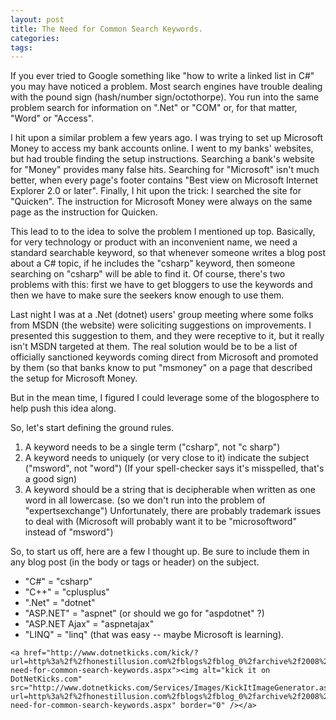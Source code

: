 ```yaml
---
layout: post
title: The Need for Common Search Keywords.
categories: 
tags: 
---
```


  If you ever tried to Google something like "how to write a linked list in C#" you may have noticed a problem.  Most search engines have trouble dealing with the pound sign (hash/number sign/octothorpe).  You run into the same problem search for information on ".Net" or "COM" or, for that matter, "Word" or "Access".
  
 I hit upon a similar problem a few years ago.  I was trying to set up Microsoft Money to access my bank accounts online.  I went to my banks' websites, but had trouble finding the setup instructions.  Searching a bank's website for "Money" provides many false hits.  Searching for "Microsoft" isn't much better, when every page's footer contains "Best view on Microsoft Internet Explorer 2.0 or later".  Finally, I hit upon the trick:  I searched the site for "Quicken".  The instruction for Microsoft Money were always on the same page as the instruction for Quicken.
  
This lead to to the idea to solve the problem I mentioned up top.  Basically, for very technology or product with an inconvenient name, we need a standard searchable keyword, so that whenever someone writes a blog post about a C# topic, if he includes the "csharp" keyword, then someone searching on "csharp" will be able to find it.  Of course, there's two problems with this: first we have to get bloggers to use the keywords and then we have to make sure the seekers know enough to use them.

Last night I was at a .Net (dotnet) users' group meeting where some folks from MSDN (the website) were soliciting suggestions on improvements.  I presented this suggestion to them, and they were receptive to it, but it really isn't MSDN targeted at them.  The real solution would be to be a list of officially sanctioned keywords coming direct from Microsoft and  promoted by them (so that banks know to put "msmoney" on a page that described the setup for Microsoft Money.
  
But in the mean time, I figured I could leverage some of the blogosphere to help push this idea along.
  
So, let's start defining the ground rules.
  
  1. A keyword needs to be a single term ("csharp", not "c sharp")
  1. A keyword needs to uniquely (or very close to it) indicate the subject ("msword", not "word") (If your spell-checker says it's misspelled, that's a good sign)
  1. A keyword should be a string that is decipherable when written as one word in all lowercase. (so we don't run into the problem of "expertsexchange")  Unfortunately, there are probably trademark issues to deal with (Microsoft will probably want it to be "microsoftword" instead of "msword")
 

So, to start us off, here are a few I thought up.  Be sure to include them in any blog post (in the body or tags or header) on the subject.
  
   - "C#" = "csharp" 
   - "C++" = "cplusplus"
   - ".Net" = "dotnet" 
   - "ASP.NET" = "aspnet"  (or should we go for "aspdotnet" ?)
   - "ASP.NET Ajax" = "aspnetajax" 
   - "LINQ" = "linq" (that was easy -- maybe Microsoft is learning). 
    
    <a href="http://www.dotnetkicks.com/kick/?url=http%3a%2f%2fhonestillusion.com%2fblogs%2fblog_0%2farchive%2f2008%2f04%2f18%2fthe-need-for-common-search-keywords.aspx"><img alt="kick it on DotNetKicks.com" src="http://www.dotnetkicks.com/Services/Images/KickItImageGenerator.ashx?url=http%3a%2f%2fhonestillusion.com%2fblogs%2fblog_0%2farchive%2f2008%2f04%2f18%2fthe-need-for-common-search-keywords.aspx" border="0" /></a>